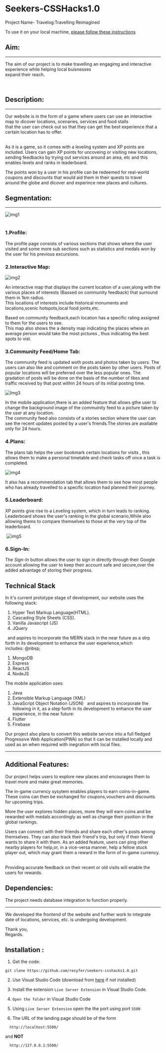 # Seekers-CSSHacks1.0
Project Name- Travelog:Travelling Reimagined

To use it on your local machine, [please follow these instructions](#installation)
## Aim:
---  
The aim of our project is to make travelling an engagimg and interactive experience  while helping local buisnesses  
expand their reach.
 
&nbsp;  
## Description:
---
Our website is in the form of a game where users can use an interactive map to dicover locations, scenaries, services and food stalls  
that the user can check out so that they can get the best experience that a certain location has to offer.  
&nbsp;&nbsp;  

As it is a game, so it comes with a leveling system and XP points are included. Users can gain XP points for uncoveing or visiting new locations,  
sending feedbacks by trying out services around an area, etc and this enables levels and ranks in leaderboard.  

The points won by a user in his profile can be redeemed for real-world coupons and discounts that would aid them in their quests to travel  
around the globe and dicover and experince new places and cultures.
  
## Segmentation:
---
![img1](https://user-images.githubusercontent.com/77690532/107870679-77588c00-6ec0-11eb-9de7-824a7c90835f.jpg)  
&nbsp;  

### 1.Profile:  

The profile page consists of various sections that shows where the user visited and some more sub sections such as statistics and medals won by the user for his previous excursions.&nbsp;  

### 2.Interactive Map:  

![img2](https://user-images.githubusercontent.com/77690532/107871526-7d526b00-6ec8-11eb-997f-a9d32dcf4bfc.png)&nbsp;  

An interactive map that displays the current location of a user,along with the various  places of interests (Bassed on community feedback) that surround them in 1km radius.  
This locations of interests include historical monuments and locations,scenic hotspots,local food joints,etc.  

Based on community feedback,each location has a specific rating assigned to them for the users to see.  
This map also shows the a density map indicating  the places where an average person would take the most pictures , thus indicating the best spots to vist.    

### 3.Community Feed/Home Tab:  

The community feed is updated woth posts and photos taken by users. The users can also like and comment on the posts taken by other users. Posts of popular locations will be preferred over the less popular ones. The gradation of posts will be done on the basis of the number of likes and traffic received by that post within 24 hours of its initial posting time.&nbsp;  

![Img3](https://user-images.githubusercontent.com/77690532/107871770-9d832980-6eca-11eb-913e-c1184b77d03e.png)&nbsp;  

In the mobile application,there is an added feature that allows gthe user to change the background image of the commuinity feed to a picture taken by the user at any location.  
The community feed also consists of a stories section where the user can see the recent updates posted by a user's friends.The stories are available only for 24 hours.&nbsp;  


### 4.Plans:  

The plans tab helps the user bookmark certain locations for visits , this allows them to make a personal timetable and check tasks off once a task is completed.  
  
  ![img4](https://user-images.githubusercontent.com/77690532/107871937-23ec3b00-6ecc-11eb-81a1-16b4555cbe96.png)  

  It also has a recommendation tab that allows them to see how most people who has already travelled to a specific location had planned their journey.  
  ### 5.Leaderboard:  

  XP points give rise to a Leveling system, which in turn leads to ranking.  
  Leaderboard shows the user's ranking in the global scenario,While also allowing thems to compare themselves to those at the very top of the leaderboard.  
    
&nbsp;![img5](https://user-images.githubusercontent.com/77690532/107872016-0b305500-6ecd-11eb-98e3-aefd81ab6190.png)
&nbsp;  

### 6.Sign-In:  

The *Sign-In* button allows the user to sign in directly through their Google account allowing the user to keep their account safe and secure,over the added advantage of storing their progress.&nbsp;&nbsp;  

## Technical Stack

In it's current prototype stage of development, our website uses the following stack:
1. Hyper Text Markup Language(HTML).
2. Cascading Style Sheets (CSS).
3. Vanilla Javascript (JS)
4. JQuery

&nbsp;&nbsp;and aspires to incorporate the MERN stack in the near future as a strp forth in its development to enhance the user experience,which includes:&nbsp;@nbsp;
 1. MongoDB
 2. Express
 3. ReactJS
 4. NodeJS
&nbsp;

The mobile application uses:&nbsp;

1. Java
2. Extensible Markup Language (XML)
3. JavaScript Object Notation (JSON)
&nbsp;
and aspires to incorporate the following in it, as a step forth in its development to enhance the user experience, in the near future:&nbsp;
 1. Flutter
 2. Firebase
 &nbsp;  

 Our project also plans to convert this website service into a full fledged Progressive Web Application(PWA) so that it can be installed locally and used as an when required with inegration with local files.
 &nbsp;&nbsp;  

---
## Additional Features:  

Our project helps users to explore new places and encourages them to travel more and make great memories. 
&nbsp;&nbsp;  

The in-game currency sysytem enables players to earn coins-in-game. These coins can then be exchanged for coupons,vouchers and discounts for upcoming trips.
&nbsp;  

More the user explores hidden places, more they will earn coins and be rewarded with medals accordingly as well as change their psoition in the global rankings.
&nbsp;  

Users can connect with their friends and share each other's posts among themselves. They can also track their friend's trip, but only if their friend wants to share it with them. As an added feature, users can ping other nearby players for help,or, in a vice-versa manner, help a fellow stuck player out, which may grant them a reward in the form of in-game currency.
&nbsp;  

Providing accurate feedback on their recent or old visits will enable the users for rewards.
&nbsp;  
## Dependencies:  

The project needs database integration to function properly.&nbsp;  

---  
  
  We developed the frontend of the website and further work to integrate date of locations, services, etc. is undergoing development.&nbsp;  
    
Thank you,&nbsp;  
Regards.
&nbsp; &nbsp;&nbsp;  
## Installation :

1. Get the code:
  ```
  git clone https://github.com/resyfer/seekers-csshacks1.0.git
  ```

2. Use Visual Studio Code (download from [here](https://code.visualstudio.com/) if not installed)

3. Install the extension `Live Server Extension` in Visual Studio Code.

4. `Open the folder` in Visual Studio Code

5. Using `Live Server Extension` open the the port using port `5500`

6. The URL of the landing page should be of the form
```
  http://localhost:5500/
```

and **NOT**

```
  http://127.0.0.1:5500/
```